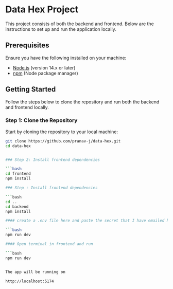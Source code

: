 # Data Hex Project

This project consists of both the backend and frontend. Below are the instructions to set up and run the application locally.

## Prerequisites

Ensure you have the following installed on your machine:
- [Node.js](https://nodejs.org/) (version 14.x or later)
- [npm](https://www.npmjs.com/) (Node package manager)

## Getting Started

Follow the steps below to clone the repository and run both the backend and frontend locally.

### Step 1: Clone the Repository

Start by cloning the repository to your local machine:

```bash
git clone https://github.com/pranav-j/data-hex.git
cd data-hex


### Step 2: Install frontend dependencies

```bash
cd frontend
npm install

### Step : Install frontend dependencies

```bash
cd ..
cd backend
npm install

#### create a .env file here and paste the secret that I have emailed here

```bash
npm run dev

#### Open terminal in frontend and run

```bash
npm run dev


The app will be running on

http://localhost:5174